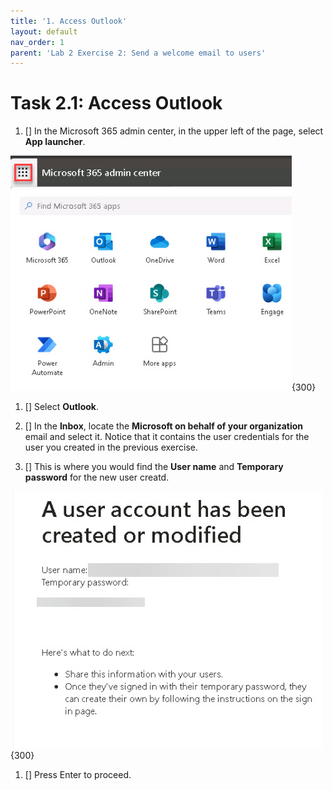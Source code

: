 ```yaml
---
title: '1. Access Outlook'
layout: default
nav_order: 1
parent: 'Lab 2 Exercise 2: Send a welcome email to users'
---
```


# Task 2.1: Access Outlook

1. [] In the Microsoft 365 admin center, in the upper left of the page, select **App launcher**.

  ![l2a5.jpg](../media/lab2/a5.jpg){300}

1. [] Select **Outlook**.

1. [] In the **Inbox**, locate the **Microsoft on behalf of your organization** email and select it. Notice that it contains the user credentials for the user you created in the previous exercise.

1. [] This is where you would find the **User name** and **Temporary password** for the new user creatd.

  ![l2a6.jpg](../media/lab2/a6.jpg){300}

1. [] Press Enter to proceed.